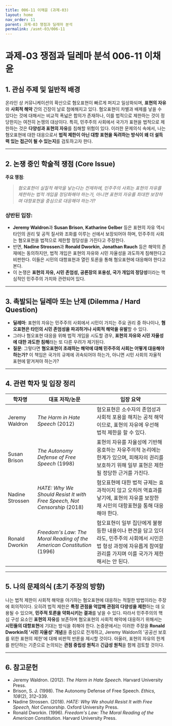 ```yaml
---
title: 006-11 이채윤 (과제-03)
layout: home
nav_order: 11
parent: 과제-03 쟁점과 딜레마 분석
permalink: /asmt-03/006-11
---
```


# 과제-03 쟁점과 딜레마 분석 006-11 이채윤 

## 1. 관심 주제 및 일반적 배경

온라인 상 커뮤니케이션의 확산으로 혐오표현이 빠르게 퍼지고 일상화되며, **표현의 자유**와 **사회적 해악** 간의 긴장이 날로 첨예해지고 있다. 혐오표현이 차별과 배제를 낳을 수 있다는 것에 대해서는 비교적 폭넓은 합의가 존재하나, 이를 법적으로 제한하는 것이 정당한지는 여전히 논쟁의 대상이다. 특히, 민주주의 사회에서 국가가 표현을 법적으로 제한하는 것은 **다양성과 표현의 자유**를 침해할 위험이 있다. 이러한 문제의식 속에서, 나는 혐오표현에 대한 대응으로서 **법적 제한이 아닌 대항 표현을 독려하는 방식이 왜 더 설득력 있는 접근이 될 수 있는지**를 검토하고자 한다. 

---

## 2. 논쟁 중인 학술적 쟁점 (Core Issue)

**주요 쟁점**:  
> *혐오표현이 실질적 해악을 낳는다는 전제하에, 민주주의 사회는 표현의 자유를 제한하는 법적 개입을 정당화해야 하는가, 아니면 표현의 자유를 최대한 보장하며 대항표현을 중심으로 대응해야 하는가?*

### 상반된 입장:
- **Jeremy Waldron**과 **Susan Brison**, **Katharine Gelber** 등은 표현의 자유 역시 타인의 권리 및 공적 질서와 조화를 이루는 선에서 보장되어야 하며, 민주주의 사회는 혐오표현을 법적으로 제한할 정당성을 가진다고 주장한다. 
- 반면, **Nadine Strossen**과 **Ronald Dworkin**, **Jonathan Rauch** 등은 해악의 존재에는 동의하지만, 법적 개입은 표현의 자유와 시민 자율성을 과도하게 침해한다고 비판한다. 이들은 시민의 대항표현과 열린 토론을 통해 혐오표현에 대응해야 한다고 본다. 
- 이 논쟁은 **표현의 자유, 시민 존엄성, 공론장의 포용성, 국가 개입의 정당성**이라는 핵심적인 민주주의 가치와 관련되어 있다.

---

## 3. 촉발되는 딜레마 또는 난제 (Dilemma / Hard Question)

- **딜레마**: 표현의 자유는 민주주의 사회에서 시민이 가지는 주요 권리 중 하나이나, **혐오표현은 타인의 시민 존엄성을 파괴하거나 사회적 해악을 유발**할 수 있다.
- 그러나 혐오표현 대응을 위해 법적 개입을 시도할 경우, **표현의 자유와 시민 자율성에 대한 과도한 침해**라는 또 다른 우려가 제기된다.
- **질문**: 그렇다면 **혐오표현이 초래하는 해악에 대해 민주주의 사회는 어떻게 대응해야 하는가?** 이 책임은 국가의 규제에 귀속되어야 하는가, 아니면 시민 사회의 자율적 표현에 맡겨져야 하는가?

---

## 4. 관련 학자 및 입장 정리

| 학자명             | 대표 저작/논문                                   | 입장 요약 |
|--------------------|---------------------------------------------------|-----------|
| Jeremy Waldron | *The Harm in Hate Speech* (2012) | 혐오표현은 소수자의 존엄성과 사회적 포용을 해치는 공적 해악이므로, 표현의 자유에 우선해 법적 제한을 할 수 있다. |
| Susan Brison | *The Autonomy Defense of Free Speech* (1998) | 표현의 자유를 자율성에 기반해 옹호하는 자유주의적 논리에는 한계가 있으며, 피해자의 권리를 보호하기 위해 일부 표현은 제한될 정당한 근거를 가진다. |
| Nadine Strossen | *HATE: Why We Should Resist It with Free Speech, Not Censorship* (2018) | 혐오표현에 대한 법적 규제는 효과적이지 않고 오히려 역효과를 낳기에, 표현의 자유를 보장한 채 시민의 대항표현을 통해 대응해야 한다. |
| Ronald Dworkin | *Freedom's Law: The Moral Reading of the American Constitution* (1996) | 혐오표현이 일부 집단에게 불평등한 내용이나 편견을 담고 있더라도, 민주주의 사회에서 시민은 법 형성 과정에 자유롭게 참여할 권리를 가지며 이를 국가가 제한해서는 안 된다. |


---

## 5. 나의 문제의식 (초기 주장의 방향)

나는 법적 제한이 사회적 해악을 야기하는 혐오표현에 대응하는 적절한 방법이라는 주장에 회의적이다. 오히려 법적 제한은 **특정 관점을 억압해 관점의 다양성을 제한**하는 데 오용될 수 있으며, **민주적 토론을 약화시키는 결과**를 낳을 수 있다. 따라서 민주주의의 핵심 구성 요소인 **표현의 자유**를 보존하며 혐오표현의 사회적 해악에 대응하기 위해서는 **시민들의 대항표현**에 기대는 방식을 취해야 한다. 논증문에서는 이러한 주장을 **Ronald Dworkin의 '시민 자율성' 개념**을 중심으로 전개하고, Jeremy Waldon의 '공공선 보호를 위한 표현의 제한'에 대해 비판적 반론을 제시할 것이다. 아울러, 표현의 자유의 한계를 판단하는 기준으로 논의되는 **관점 중립성 원칙**과 **긴급성 원칙**을 함께 검토할 것이다. 

---

## 6. 참고문헌

- Jeremy Waldron. (2012). *The Harm in Hate Speech*. Harvard University Press. 
- Brison, S. J. (1998). The Autonomy Defense of Free Speech. *Ethics, 108*(2), 312–339.
- Nadine Strossen. (2018). *HATE: Why We should Resist It with Free Speech, Not Censorship*. Oxford University Press.  
- Ronald Dworkin. (1996). *Freedom's Law: The Moral Reading of the American Constitution*. Harvard University Press.
